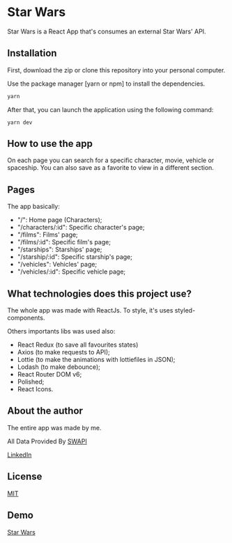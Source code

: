 # Star Wars

Star Wars is a React App that's consumes an external Star Wars' API.

## Installation

First, download the zip or clone this repository into your personal computer.

Use the package manager [yarn or npm] to install the dependencies.

```bash
yarn
```

After that, you can launch the application using the following command:

```
yarn dev
```

## How to use the app

On each page you can search for a specific character, movie, vehicle or spaceship. You can also save as a favorite to view in a different section.


## Pages

The app basically:

- "/": Home page (Characters);
- "/characters/:id": Specific character's page;
- "/films": Films' page;
- "/films/:id": Specific film's page;
- "/starships": Starships' page;
- "/starship/:id": Specific starship's page;
- "/vehicles": Vehicles' page;
- "/vehicles/:id": Specific vehicle page;


## What technologies does this project use?

The whole app was made with ReactJs. To style, it's uses styled-components.

Others importants libs was used also:

- React Redux (to save all favourites states)
- Axios (to make requests to API);
- Lottie (to make the animations with lottiefiles in JSON);
- Lodash (to make debounce);
- React Router DOM v6;
- Polished;
- React Icons.

## About the author
The entire app was made by me.

All Data Provided By [SWAPI](https://swapi.dev/)

[LinkedIn](https://www.linkedin.com/in/kameikay/)

## License
[MIT](https://choosealicense.com/licenses/mit/)

## Demo
[Star Wars](https://kameikay-starwars.netlify.app/)
